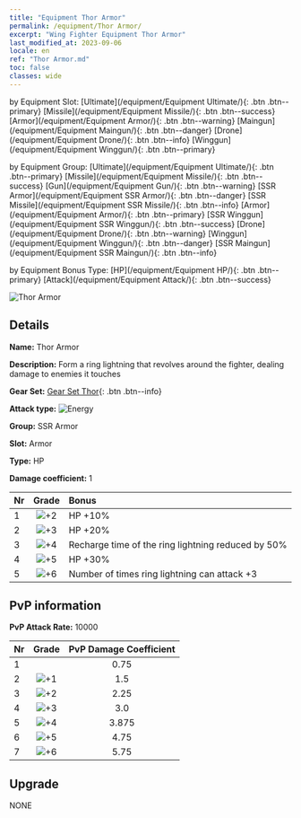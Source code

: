 ```yaml
---
title: "Equipment Thor Armor"
permalink: /equipment/Thor Armor/
excerpt: "Wing Fighter Equipment Thor Armor"
last_modified_at: 2023-09-06
locale: en
ref: "Thor Armor.md"
toc: false
classes: wide
---
```




  by Equipment Slot:  [Ultimate](/equipment/Equipment Ultimate/){: .btn .btn--primary}   [Missile](/equipment/Equipment Missile/){: .btn .btn--success}   [Armor](/equipment/Equipment Armor/){: .btn .btn--warning}   [Maingun](/equipment/Equipment Maingun/){: .btn .btn--danger}   [Drone](/equipment/Equipment Drone/){: .btn .btn--info}   [Winggun](/equipment/Equipment Winggun/){: .btn .btn--primary} 

  by Equipment Group:  [Ultimate](/equipment/Equipment Ultimate/){: .btn .btn--primary}   [Missile](/equipment/Equipment Missile/){: .btn .btn--success}   [Gun](/equipment/Equipment Gun/){: .btn .btn--warning}   [SSR Armor](/equipment/Equipment SSR Armor/){: .btn .btn--danger}   [SSR Missile](/equipment/Equipment SSR Missile/){: .btn .btn--info}   [Armor](/equipment/Equipment Armor/){: .btn .btn--primary}   [SSR Winggun](/equipment/Equipment SSR Winggun/){: .btn .btn--success}   [Drone](/equipment/Equipment Drone/){: .btn .btn--warning}   [Winggun](/equipment/Equipment Winggun/){: .btn .btn--danger}   [SSR Maingun](/equipment/Equipment SSR Maingun/){: .btn .btn--info} 

  by Equipment Bonus Type:  [HP](/equipment/Equipment HP/){: .btn .btn--primary}   [Attack](/equipment/Equipment Attack/){: .btn .btn--success} 

 ![Thor Armor](/images/equipment/zhuangjia7.png)

## Details

 **Name:** Thor Armor 

 **Description:** Form a ring lightning that revolves around the fighter, dealing damage to enemies it touches 

 **Gear Set:** [Gear Set Thor](/gear_set/Thor){: .btn .btn--info}

 **Attack type:** ![Energy](/images/common_sx_icon8.png) 

 **Group:** SSR Armor 

 **Slot:** Armor 

 **Type:** HP 

 **Damage coefficient:** 1 



  |  Nr |     Grade     |       Bonus       |
  |:----|:-------------:|:--------------------------|
  | 1  | ![+2](/images/sp_grade_2.png)  | HP +10% |
  | 2  | ![+3](/images/sp_grade_3.png)  | HP +20% |
  | 3  | ![+4](/images/sp_grade_4.png)  | Recharge time of the ring lightning reduced by 50% |
  | 4  | ![+5](/images/sp_grade_5.png)  | HP +30% |
  | 5  | ![+6](/images/sp_grade_6.png)  | Number of times ring lightning can attack +3 |


## PvP information

 **PvP Attack Rate:** 10000 



  |  Nr |     Grade     |   PvP Damage Coefficient  |
  |:----|:-------------:|:-------------------------:|
  | 1  |   | 0.75 |
  | 2  | ![+1](/images/sp_grade_1.png)  | 1.5 |
  | 3  | ![+2](/images/sp_grade_2.png)  | 2.25 |
  | 4  | ![+3](/images/sp_grade_3.png)  | 3.0 |
  | 5  | ![+4](/images/sp_grade_4.png)  | 3.875 |
  | 6  | ![+5](/images/sp_grade_5.png)  | 4.75 |
  | 7  | ![+6](/images/sp_grade_6.png)  | 5.75 |


## Upgrade


 NONE


